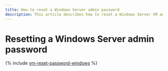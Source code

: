 ```yaml
---
title: How to reset a Windows Server admin password
description: This article describes how to reset a Windows Server VM admin password.
---
```


# Resetting a Windows Server admin password

{% include [vm-reset-password-windows](../../../_includes/compute/vm-reset-password-windows.md) %}